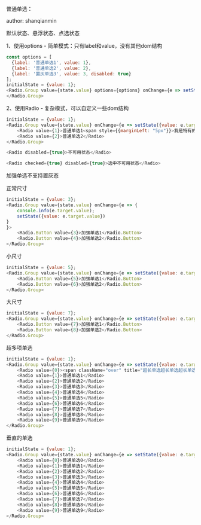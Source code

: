 普通单选：

author: shanqianmin

默认状态、悬浮状态、点选状态


1、使用options - 简单模式：只有label和value，没有其他dom结构

```js
const options = [
  {label: '普通单选1', value: 1},
  {label: '普通单选2', value: 2},
  {label: '置灰单选3', value: 3, disabled: true}
];
initialState = {value: 1};
<Radio.Group value={state.value} options={options} onChange={e => setState({value: e.target.value})}>
</Radio.Group>
```

2、使用Radio - 复杂模式，可以自定义一些dom结构
```js
initialState = {value: 1};
<Radio.Group value={state.value} onChange={e => setState({value: e.target.value})}>
    <Radio value={1}>普通单选1<span style={{marginLeft: "5px"}}>我是特有的提示信息</span></Radio>
    <Radio value={2}>普通单选2</Radio>
</Radio.Group>
```

```js
<Radio disabled={true}>不可用状态</Radio>
```

```js
<Radio checked={true} disabled={true}>选中不可用状态</Radio>
```

加强单选不支持置灰态

正常尺寸
```js
initialState = {value: 3};
<Radio.Group value={state.value} onChange={e => {
    console.info(e.target.value);
    setState({value: e.target.value})
}
}>
    <Radio.Button value={3}>加强单选1</Radio.Button>
    <Radio.Button value={4}>加强单选2</Radio.Button>
</Radio.Group>
```

小尺寸
```js
initialState = {value: 5};
<Radio.Group value={state.value} onChange={e => setState({value: e.target.value})} size="small">
    <Radio.Button value={5}>加强单选1</Radio.Button>
    <Radio.Button value={6}>加强单选2</Radio.Button>
</Radio.Group>
```

大尺寸
```js
initialState = {value: 7};
<Radio.Group value={state.value} onChange={e => setState({value: e.target.value})} size="large">
    <Radio.Button value={7}>加强单选1</Radio.Button>
    <Radio.Button value={8}>加强单选2</Radio.Button>
</Radio.Group>
```

超多项单选
<head>
    <style>
        .over {
            overflow:hidden;
            text-overflow:ellipsis;
            white-space:nowrap;
            width:54px;
            display: inline-block;
            vertical-align: middle;
        }
        .group-line-height {
            line-height: 1.5;
        }
    </style>
</head>

```js
initialState = {value: 1};
<Radio.Group value={state.value} onChange={e => setState({value: e.target.value})} className="group-line-height">
    <Radio value={0}><span className="over" title="超长单选超长单选超长单选超长单选超长单选超长单选超长单选">超长单选超长单选超长单选超长单选超长单选超长单选超长单选</span></Radio>
    <Radio value={1}>普通单选1</Radio>
    <Radio value={2}>普通单选2</Radio>
    <Radio value={3}>普通单选3</Radio>
    <Radio value={4}>普通单选4</Radio>
    <Radio value={5}>普通单选5</Radio>
    <Radio value={6}>普通单选6</Radio>
    <Radio value={7}>普通单选7</Radio>
    <Radio value={8}>普通单选8</Radio>
    <Radio value={9}>普通单选9</Radio>
</Radio.Group>
```

垂直的单选
```js
initialState = {value: 1};
<Radio.Group value={state.value} onChange={e => setState({value: e.target.value})} direction="column">
    <Radio value={0}>普通单选0</Radio>
    <Radio value={1}>普通单选1</Radio>
    <Radio value={2}>普通单选2</Radio>
    <Radio value={3}>普通单选3</Radio>
    <Radio value={4}>普通单选4</Radio>
    <Radio value={5}>普通单选5</Radio>
    <Radio value={6}>普通单选6</Radio>
    <Radio value={7}>普通单选7</Radio>
    <Radio value={8}>普通单选8</Radio>
    <Radio value={9}>普通单选9</Radio>
</Radio.Group>
```
